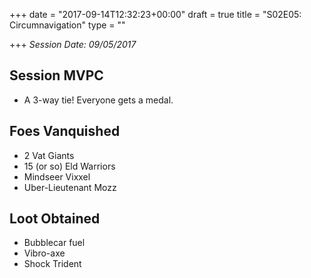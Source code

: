 +++
date = "2017-09-14T12:32:23+00:00"
draft = true
title = "S02E05: Circumnavigation"
type = ""

+++
_Session Date: 09/05/2017_

## Session MVPC

* A 3-way tie! Everyone gets a medal.

## Foes Vanquished

* 2 Vat Giants
* 15 (or so) Eld Warriors
* Mindseer Vixxel
* Uber-Lieutenant Mozz

## Loot Obtained

* Bubblecar fuel
* Vibro-axe
* Shock Trident